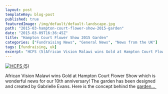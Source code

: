 ```yaml
---
layout: post
templateKey: blog-post
published: true
featuredImage: /img/default/default-landscape.jpg
path: "2015-03-hampton-court-flower-show-2015-garden"
date: "2015-03-09T16:36:45Z"
title: "Hampton Court Flower Show 2015 Garden"
categories: ["Fundraising News", "General News", "News from the UK"]
tags: [fundraising, uk]
excerpt: "HCFS (5)African Vision Malawi wins Gold at Hampton Court Flower Show which is wonderful news for ou..."
---
```


[![HCFS (5)](https://f000.backblazeb2.com/file/avm-wp-uploads/2015/06/HCFS-5-300x224.jpg)](https://f000.backblazeb2.com/file/avm-wp-uploads/2015/06/HCFS-5.jpg)

African Vision Malawi wins Gold at Hampton Court Flower Show which is wonderful news for our 10th anniversary! The garden has been designed and created by Gabrielle Evans. Here is the concept behind the [garden… ](https://www.africanvision.org.uk/garden/ "Hampton Court Flower Show 2015 Garden")
